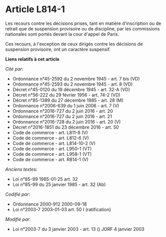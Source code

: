 # Article L814-1

Les recours contre les décisions prises, tant en matière d'inscription ou de retrait que de suspension provisoire ou de
discipline, par les commissions nationales sont portés devant la cour d'appel de Paris.

Ces recours, à l'exception de ceux dirigés contre les décisions de suspension provisoire, ont un caractère suspensif.

**Liens relatifs à cet article**

_Cité par_:

  - Ordonnance n°45-2592 du 2 novembre 1945 - art. 7 bis (VD)
  - Ordonnance n°45-2593 du 2 novembre 1945 - art. 8 (VD)
  - Décret n°45-0120 du 19 décembre 1945 - art. 32-A (VD)
  - Décret n°56-222 du 29 février 1956 - art. 74-2 (VD)
  - Décret n°85-1389 du 27 décembre 1985 - art. 28 (M)
  - Ordonnance n°2006-639 du 1 juin 2006 - art. 7 (V)
  - Ordonnance n°2016-727 du 2 juin 2016 - art. 20
  - Ordonnance n°2016-727 du 2 juin 2016 - art. 21
  - Ordonnance n°2016-728 du 2 juin 2016 - art. 20 (V)
  - Décret n°2016-1851 du 23 décembre 2016 - art. 50
  - Code de commerce - art. L811-8 (V)
  - Code de commerce - art. L812-6 (V)
  - Code de commerce - art. L814-10-2 (V)
  - Code de commerce - art. L950-1 (VT)
  - Code de commerce - art. L958-1 (VT)
  - Code de commerce - art. R814-1 (V)

_Anciens textes_:

  - Loi n°85-99 1985-01-25 art. 32
  - Loi n°85-99 du 25 janvier 1985 - art. 32 (Ab)

_Codifié par_:

  - Ordonnance 2000-912 2000-09-18
  - Loi n°2003-7 2003-01-03 art. 50 I (ratification)

_Modifié par_:

  - Loi n°2003-7 du 3 janvier 2003 - art. 13 () JORF 4 janvier 2003
